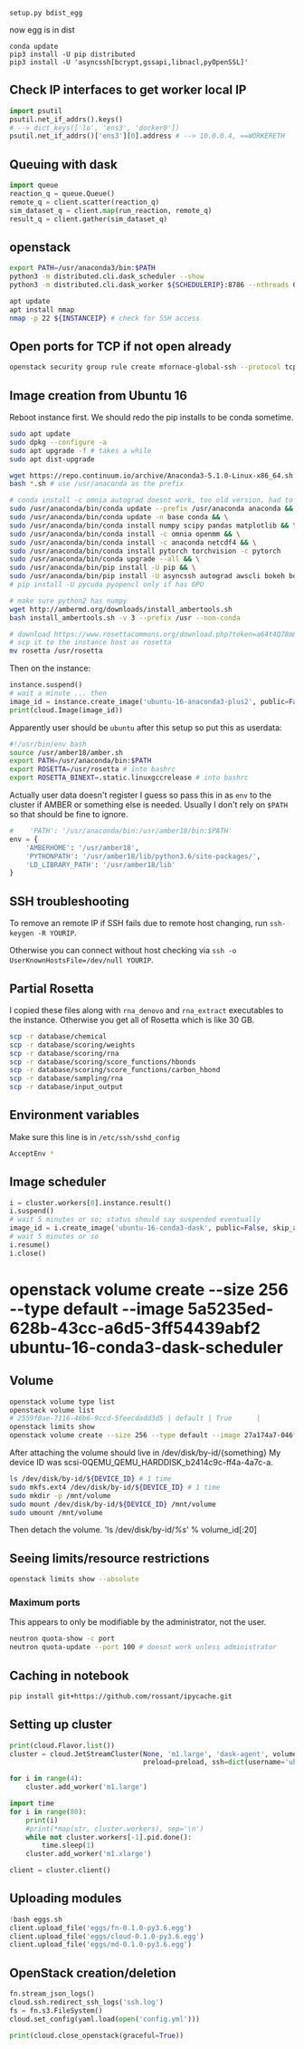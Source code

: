 `setup.py bdist_egg`

now egg is in dist

```
conda update
pip3 install -U pip distributed
pip3 install -U 'asyncssh[bcrypt,gssapi,libnacl,pyOpenSSL]'
```

## Check IP interfaces to get worker local IP

```python
import psutil
psutil.net_if_addrs().keys()
# --> dict_keys(['lo', 'ens3', 'docker0'])
psutil.net_if_addrs()['ens3'][0].address # --> 10.0.0.4, ==WORKERETH
```

## Queuing with dask

```python
import queue
reaction_q = queue.Queue()
remote_q = client.scatter(reaction_q)
sim_dataset_q = client.map(run_reaction, remote_q)
result_q = client.gather(sim_dataset_q)
```

## openstack

```bash
export PATH=/usr/anaconda3/bin:$PATH
python3 -m distributed.cli.dask_scheduler --show
python3 -m distributed.cli.dask_worker ${SCHEDULERIP}:8786 --nthreads 0 --nprocs 1 --listen-address tcp://${WORKERETH}:8001 --contact-address tcp://${WORKERIP}:8001
```

```bash
apt update
apt install nmap
nmap -p 22 ${INSTANCEIP} # check for SSH access
```

## Open ports for TCP if not open already

```bash
openstack security group rule create mfornace-global-ssh --protocol tcp --dst-port 8000:9000 --remote-ip 0.0.0.0/0
```

## Image creation from Ubuntu 16
Reboot instance first. We should redo the pip installs to be conda sometime.
```bash
sudo apt update
sudo dpkg --configure -a
sudo apt upgrade -f # takes a while
sudo apt dist-upgrade

wget https://repo.continuum.io/archive/Anaconda3-5.1.0-Linux-x86_64.sh
bash *.sh # use /usr/anaconda as the prefix

# conda install -c omnia autograd doesnt work, too old version, had to install from setup.py
sudo /usr/anaconda/bin/conda update --prefix /usr/anaconda anaconda && \
sudo /usr/anaconda/bin/conda update -n base conda && \
sudo /usr/anaconda/bin/conda install numpy scipy pandas matplotlib && \
sudo /usr/anaconda/bin/conda install -c omnia openmm && \
sudo /usr/anaconda/bin/conda install -c anaconda netcdf4 && \
sudo /usr/anaconda/bin/conda install pytorch torchvision -c pytorch
sudo /usr/anaconda/bin/conda upgrade --all && \
sudo /usr/anaconda/bin/pip install -U pip && \
sudo /usr/anaconda/bin/pip install -U asyncssh autograd awscli bokeh boto3 cloudpickle dask distributed Flask gitpython Gpy ipyparallel joblib keras more_itertools nbdime neutron paramiko parmed psutil python-cinderclient==3.5.0 python-dateutil==2.7.2 python-designateclient==2.9.0 python-editor==1.0.3 python-glanceclient==2.11.0 python-heatclient==1.15.0 python-json-logger python-keystoneclient==3.16.0 python-mimeparse==1.6.0 python-neutronclient==6.8.0 python-novaclient==9.1.1 python-openstackclient==3.15.0 python-swiftclient==3.5.0 s3fs scikit-learn seaborn tenacity tensorboard==1.7.0 tensorflow-tensorboard==1.5.1 tensorflow==1.7.0 termcolor theano watchtower xarray yolk3k
# pip install -U pycuda pyopencl only if has GPU

# make sure python2 has numpy
wget http://ambermd.org/downloads/install_ambertools.sh
bash install_ambertools.sh -v 3 --prefix /usr --non-conda

# download https://www.rosettacommons.org/download.php?token=a64t4Q78m&file=rosetta_bin_linux_3.9_bundle.tgz and extract on own computer
# scp it to the instance host as rosetta
mv rosetta /usr/rosetta
```

Then on the instance:
```python
instance.suspend()
# wait a minute ... then
image_id = instance.create_image('ubuntu-16-anaconda3-plus2', public=False, skip_atmosphere='yes')
print(cloud.Image(image_id))
```

Apparently user should be `ubuntu` after this setup so put this as userdata:
```bash
#!/usr/bin/env bash
source /usr/amber18/amber.sh
export PATH=/usr/anaconda/bin:$PATH
export ROSETTA=/usr/rosetta # into bashrc
export ROSETTA_BINEXT=.static.linuxgccrelease # into bashrc
```

Actually user data doesn't register I guess so pass this in as `env` to
the cluster if AMBER or something else is needed. Usually I don't rely on `$PATH`
so that should be fine to ignore.
```python
#    'PATH': '/usr/anaconda/bin:/usr/amber18/bin:$PATH'
env = {
    'AMBERHOME': '/usr/amber18',
    'PYTHONPATH': '/usr/amber18/lib/python3.6/site-packages/',
    'LD_LIBRARY_PATH': '/usr/amber18/lib'
}
```

## SSH troubleshooting
To remove an remote IP if SSH fails due to remote host changing, run
`ssh-keygen -R YOURIP`.

Otherwise you can connect without host checking via
`ssh -o UserKnownHostsFile=/dev/null YOURIP`.

## Partial Rosetta
I copied these files along with `rna_denovo` and `rna_extract` executables to the instance.
Otherwise you get all of Rosetta which is like 30 GB.

```bash
scp -r database/chemical
scp -r database/scoring/weights
scp -r database/scoring/rna
scp -r database/scoring/score_functions/hbonds
scp -r database/scoring/score_functions/carbon_hbond
scp -r database/sampling/rna
scp -r database/input_output
```

## Environment variables
Make sure this line is in `/etc/ssh/sshd_config`
```bash
AcceptEnv *
```

## Image scheduler
```python
i = cluster.workers[0].instance.result()
i.suspend()
# wait 5 minutes or so; status should say suspended eventually
image_id = i.create_image('ubuntu-16-conda3-dask', public=False, skip_atmosphere='yes')
# wait 5 minutes or so
i.resume()
i.close()
```

# openstack volume create --size 256 --type default --image 5a5235ed-628b-43cc-a6d5-3ff54439abf2 ubuntu-16-conda3-dask-scheduler

## Volume
```bash
openstack volume type list
openstack volume list
# 2559f0ae-7116-46b6-9ccd-5feecdadd3d5 | default | True      |
openstack limits show
openstack volume create --size 256 --type default --image 27a174a7-046f-41a6-8952-2b86a28ff599 ubuntu-16-conda3-dask-scheduler
```
After attaching the volume should live in /dev/disk/by-id/{something}
My device ID was scsi-0QEMU_QEMU_HARDDISK_b2414c9c-ff4a-4a7c-a.
```bash
ls /dev/disk/by-id/${DEVICE_ID} # 1 time
sudo mkfs.ext4 /dev/disk/by-id/${DEVICE_ID} # 1 time
sudo mkdir -p /mnt/volume
sudo mount /dev/disk/by-id/${DEVICE_ID} /mnt/volume
sudo umount /mnt/volume
```
Then detach the volume.
'ls /dev/disk/by-id/*%s*' % volume_id[:20]

## Seeing limits/resource restrictions
```bash
openstack limits show --absolute
```

### Maximum ports

This appears to only be modifiable by the administrator, not the user.
```bash
neutron quota-show -c port
neutron quota-update --port 100 # doesnt work unless administrator
```

## Caching in notebook
```bash
pip install git+https://github.com/rossant/ipycache.git
```

## Setting up cluster

```python
print(cloud.Flavor.list())
cluster = cloud.JetStreamCluster(None, 'm1.large', 'dask-agent', volume=None, python='/usr/anaconda/bin/python', # volume='dask-scheduler'
                                 preload=preload, ssh=dict(username='ubuntu', env=env, known_hosts=None))

for i in range(4):
    cluster.add_worker('m1.large')

import time
for i in range(80):
    print(i)
    #print(*map(str, cluster.workers), sep='\n')
    while not cluster.workers[-1].pid.done():
        time.sleep(1)
    cluster.add_worker('m1.xlarge')

client = cluster.client()
```

## Uploading modules

```python
!bash eggs.sh
client.upload_file('eggs/fn-0.1.0-py3.6.egg')
client.upload_file('eggs/cloud-0.1.0-py3.6.egg')
client.upload_file('eggs/md-0.1.0-py3.6.egg')
```

## OpenStack creation/deletion

```python
fn.stream_json_logs()
cloud.ssh.redirect_ssh_logs('ssh.log')
fs = fn.s3.FileSystem()
cloud.set_config(yaml.load(open('config.yml')))

print(cloud.close_openstack(graceful=True))
```
